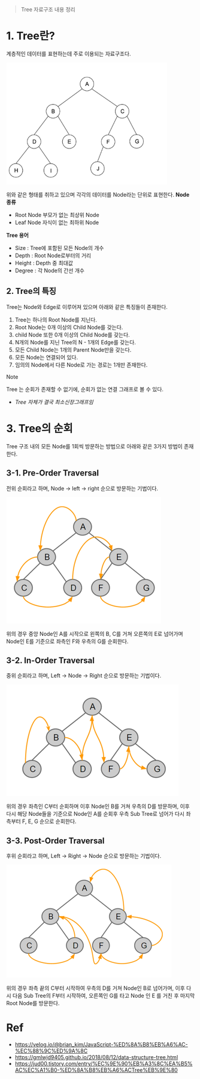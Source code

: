 > Tree 자료구조 내용 정리
# 1. Tree란?
계층적인 데이터를 표현하는데 주로 이용되는 자료구조다.

![](images/Pasted%20image%2020231218193252.png)

위와 같은 형태를 취하고 있으며 각각의 데이터를 Node라는 단위로 표현한다.
**Node 종류**
- Root Node
	부모가 없는 최상위 Node
- Leaf Node
	자식이 없는 최하위 Node

**Tree 용어**
- Size : Tree에 포함된 모든 Node의 개수
- Depth : Root Node로부터의 거리
- Height : Depth 중 최대값
- Degree : 각 Node의 간선 개수
## 2. Tree의 특징
Tree는 Node와 Edge로 이루어져 있으며 아래와 같은 특징들이 존재한다.
1. Tree는 하나의 Root Node를 지닌다.
2. Root Node는 0개 이상의 Child Node를 갖는다.
3. child Node 또한 0개 이상의 Child Node를 갖는다.
4. N개의 Node를 지닌 Tree의 N - 1개의 Edge를 갖는다.
5. 모든 Child Node는 1개의 Parent Node만을 갖는다.
6. 모든 Node는 연결되어 있다.
7. 임의의 Node에서 다른 Node로 가는 경로는 1개만 존재한다.
>[!NOTE]
>Tree 는 순회가 존재할 수 없기에, 순회가 없는 연결 그래프로 볼 수 있다.
> - *Tree 자체가 결국 최소신장그래프임*
# 3. Tree의 순회
Tree 구조 내의 모든 Node를 1회씩 방문하는 방법으로 아래와 같은 3가지 방법이 존재한다.
## 3-1. Pre-Order Traversal
전위 순회라고 하며, Node -> left -> right 순으로 방문하는 기법이다.

![](images/Pasted%20image%2020231218194827.png)

위의 경우 중앙 Node인 A를 시작으로 왼쪽의 B, C를 거쳐 오른쪽의 E로 넘어가며 Node인 E를 기준으로 좌측인 F와 우측의 G를 순회한다.
## 3-2. In-Order Traversal
중위 순회라고 하며, Left -> Node -> Right 순으로 방문하는 기법이다.

![](images/Pasted%20image%2020231218195548.png)

위의 경우 좌측인 C부터 순회하며 이후 Node인 B를 거쳐 우측의 D를 방문하며, 이후 다시 해당 Node들을 기준으로 Node인 A를 순회후 우측 Sub Tree로 넘어가 다시 좌측부터 F, E, G 순으로 순회한다.
## 3-3. Post-Order Traversal
후위 순회라고 하며, Left -> Right -> Node 순으로 방문하는 기법이다.

![](images/Pasted%20image%2020231218195157.png)

위의 경우 좌측 끝의 C부터 시작하여 우측의 D를 거쳐 Node인 B로 넘어가며, 이후 다시 다음 Sub Tree의 F부터 시작하여, 오른쪽인 G를 타고 Node 인 E 를 거친 후 마지막 Root Node를 방문한다.

# Ref
- https://velog.io/@brian_kim/JavaScript-%ED%8A%B8%EB%A6%AC-%EC%88%9C%ED%9A%8C
- https://gmlwjd9405.github.io/2018/08/12/data-structure-tree.html
- https://jud00.tistory.com/entry/%EC%9E%90%EB%A3%8C%EA%B5%AC%EC%A1%B0-%ED%8A%B8%EB%A6%ACTree%EB%9E%80